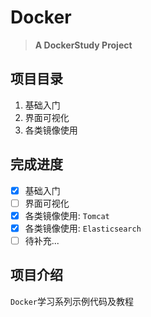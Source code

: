 # Docker

> **A DockerStudy Project**

## 项目目录

1. 基础入门
2. 界面可视化
3. 各类镜像使用

## 完成进度

- [x] 基础入门
- [ ] 界面可视化
- [x] 各类镜像使用: `Tomcat`
- [x] 各类镜像使用: `Elasticsearch`
- [ ] 待补充...

## 项目介绍

`Docker`学习系列示例代码及教程